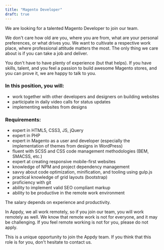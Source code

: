 ```yaml
---
title: "Magento Developer"
draft: true
---
```


We are looking for a talented Magento Developer to join our team.

We don't care how old are you, where you are from, what are your personal preferences, or what drives you. We want to cultivate a respective work place, where professional attitude matters the most. The only thing we care about is if you can take a job and deliver.

You don't have to have plenty of experience (but that helps). If you have skills, talent, and you feel a passion to build awesome Magento stores, and you can prove it, we are happy to talk to you.

### In this position, you will:

- work together with other developers and designers on building websites
- participate in daily video calls for status updates
- implementing websites from designs

### Requirements:

- expert in HTML5, CSS3, JS, jQuery
- expert in PHP
- expert in Magento as a user and developer (especially the implementation of themes from designs in WordPress)
- fluent with SCSS and CSS code management methodologies (BEM, SMACSS, etc.)
- expert at creating responsive mobile-first websites
- knowledge of NPM and project dependency management
- savvy about code optimization, minification, and tooling using gulp.js
- practical knowledge of grid layouts (bootstrap)
- proficiency with git
- ability to implement valid SEO compliant markup
- ability to be productive in the remote work environment

The salary depends on experience and productivity.

In Appdy, we all work remotely, so if you join our team, you will work remotely as well. We know that remote work is not for everyone, and it may be challenging. If you feel remote working is not for you, please do not apply.

This is a unique opportunity to join the Appdy team. If you think that this role is for you, don't hesitate to contact us.